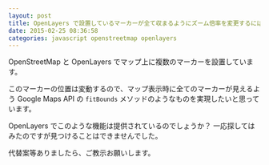 ```yaml
---
layout: post
title: OpenLayers で設置しているマーカーが全て収まるようにズーム倍率を変更するには？
date: 2015-02-25 08:36:58
categories: javascript openstreetmap openlayers
---
```

<p>OpenStreetMap と OpenLayers でマップ上に複数のマーカーを設置しています。</p>

<p>このマーカーの位置は変動するので、マップ表示時に全てのマーカーが見えるよう Google Maps API の <code>fitBounds</code> メソッドのようなものを実現したいと思っています。</p>

<p>OpenLayers でこのような機能は提供されているのでしょうか？ 一応探してはみたのですが見つけることはできませんでした。</p>

<p>代替案等ありましたら、ご教示お願いします。</p>
